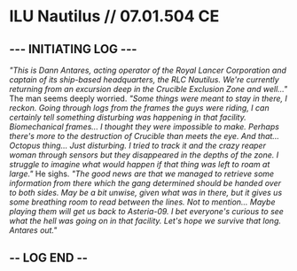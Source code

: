 # ILU Nautilus // 07.01.504 CE
## --- INITIATING LOG ---
*"This is Dann Antares, acting operator of the Royal Lancer Corporation and captain of its ship-based headquarters, the RLC Nautilus. We're currently returning from an excursion deep in the Crucible Exclusion Zone and well..."* The man seems deeply worried. *"Some things were meant to stay in there, I reckon. Going through logs from the frames the guys were riding, I can certainly tell something disturbing was happening in that facility. Biomechanical frames... I thought they were impossible to make. Perhaps there's more to the destruction of Crucible than meets the eye. And that... Octopus thing... Just disturbing. I tried to track it and the crazy reaper woman through sensors but they disappeared in the depths of the zone. I struggle to imagine what would happen if that thing was left to roam at large."* He sighs. *"The good news are that we managed to retrieve some information from there which the gang determined should be handed over to both sides. May be a bit unwise, given what was in there, but it gives us some breathing room to read between the lines. Not to mention... Maybe playing them will get us back to Asteria-09. I bet everyone's curious to see what the hell was going on in that facility. Let's hope we survive that long. Antares out."*
## -- LOG END --
